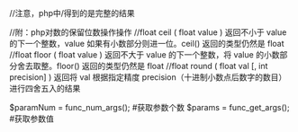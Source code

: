 //注意，php中/得到的是完整的结果

//附：php对数的保留位数操作操作
//float ceil ( float value ) 返回不小于 value 的下一个整数，value 如果有小数部分则进一位。ceil() 返回的类型仍然是 float
//float floor ( float value ) 返回不大于 value 的下一个整数，将 value 的小数部分舍去取整。floor() 返回的类型仍然是 float
//float round ( float val [, int precision] ) 返回将 val 根据指定精度 precision（十进制小数点后数字的数目）进行四舍五入的结果

$paramNum = func_num_args();    #获取参数个数
$params = func_get_args();    #获取参数值